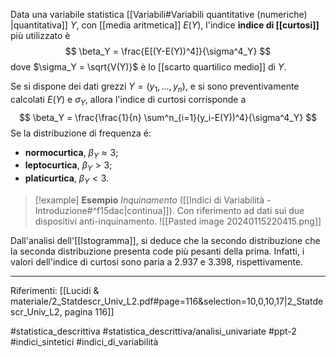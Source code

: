 Data una variabile statistica [[Variabili#Variabili quantitative (numeriche) |quantitativa]] $Y$, con [[media aritmetica]] $E(Y)$, l'indice **indice di [[curtosi]]** più utilizzato è $$ \beta_Y = \frac{E[(Y-E(Y))^4]}{\sigma^4_Y} $$ dove $\sigma_Y = \sqrt{V(Y)}$ è lo [[scarto quartilico medio]] di $Y$.

Se si dispone dei dati grezzi $Y = (y_1,...,y_n)$, e si sono preventivamente calcolati $E(Y)$ e $\sigma_Y$, allora l'indice di curtosi corrisponde a $$ \beta_Y = \frac{\frac{1}{n} \sum^n_{i=1}(y_i-E(Y))^4}{\sigma^4_Y} $$
Se la distribuzione di frequenza é:
* **normocurtica**, $\beta_Y \approx 3$; 
* **leptocurtica**, $\beta_Y \gt 3$;
* **platicurtica**, $\beta_Y \lt 3$.

>[!example] **Esempio**
*Inquinamento* ([[Indici di Variabilità - Introduzione#^f15dac|continua]]). Con riferimento ad dati sui due dispositivi anti-inquinamento.
![[Pasted image 20240115220415.png]]
>
Dall'analisi dell'[[Istogramma]], si deduce che la secondo distribuzione che la seconda distribuzione presenta code più pesanti della prima. Infatti, i valori dell'indice di curtosi sono paria a 2.937 e 3.398, rispettivamente.

***
Riferimenti:
[[Lucidi & materiale/2_Statdescr_Univ_L2.pdf#page=116&selection=10,0,10,17|2_Statdescr_Univ_L2, pagina 116]]

#statistica_descrittiva 
#statistica_descrittiva/analisi_univariate
#ppt-2 
#indici_sintetici 
#indici_di_variabilità 